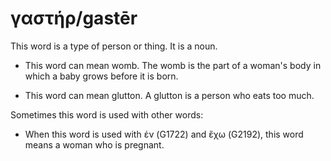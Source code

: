 # γαστήρ/gastēr
This word is a type of person or thing. It is a noun.

* This word can mean womb. The womb is the part of a woman's body in which a baby grows before it is born.


* This word can mean glutton. A glutton is a person who eats too much.


Sometimes this word is used with other words:

* When this word is used with ἐν (G1722) and ἔχω (G2192), this word means a woman who is pregnant. 
